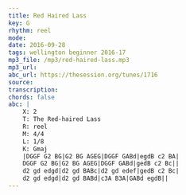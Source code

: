 ```yaml
---
title: Red Haired Lass
key: G
rhythm: reel
mode: 
date: 2016-09-28
tags: wellington beginner 2016-17
mp3_file: /mp3/red-haired-lass.mp3
mp3_url: 
abc_url: https://thesession.org/tunes/1716
source: 
transcription:
chords: false
abc: |
    X: 2
    T: The Red-haired Lass
    R: reel
    M: 4/4
    L: 1/8
    K: Gmaj
    |DGGF G2 BG|G2 BG AGEG|DGGF GABd|egdB c2 BA|
    DGGF G2 BG|G2 BG AGEG|DGGF GABd|gedB c2 Bc||
    d2 gd edgd|d2 gd BABc|d2 gd edef|gedB c2 Bc|
    d2 gd edgd|d2 gd BABd|c3A B3A|GABd egdB||
---
```


